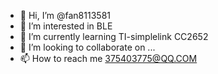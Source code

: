 - 👋 Hi, I’m @fan8113581
- 👀 I’m interested in BLE
- 🌱 I’m currently learning TI-simplelink CC2652
- 💞️ I’m looking to collaborate on ...
- 📫 How to reach me 375403775@QQ.COM

<!---
fan8113581/fan8113581 is a ✨ special ✨ repository because its `README.md` (this file) appears on your GitHub profile.
You can click the Preview link to take a look at your changes.
--->
